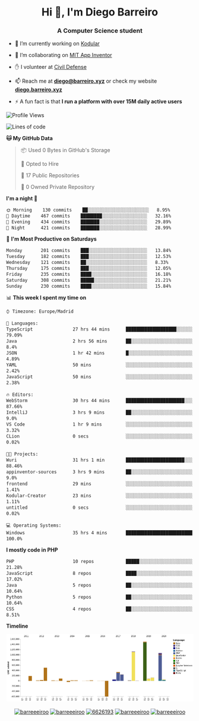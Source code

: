 <h1 align="center">Hi 👋, I'm Diego Barreiro</h1>
<h3 align="center">A Computer Science student</h3>

- 🔭 I’m currently working on [Kodular](https://www.kodular.io)

- 👯 I’m collaborating on [MIT App Inventor](https://github.com/mit-cml/appinventor-sources)

- ✋ I volunteer at [Civil Defense](https://proteccioncivil.sdc.gal)

- 📫 Reach me at **diego@barreiro.xyz** or check my website **[diego.barreiro.xyz](https://diego.barreiro.xyz)**

- ⚡ A fun fact is that **I run a platform with over 15M daily active users**

<!--START_SECTION:waka-->
![Profile Views](http://img.shields.io/badge/Profile%20Views-114-blue)

![Lines of code](https://img.shields.io/badge/From%20Hello%20World%20I've%20written-16.9%20million%20Lines%20of%20code-blue)

**🐱 My GitHub Data** 

> 📦 Used 0 Bytes in GitHub's Storage 
 > 
> 💼 Opted to Hire
 > 
> 📜 17 Public Repositories 
 > 
> 🔑 0 Owned Private Repository 
 > 
**I'm a night 🦉** 

```text
🌞 Morning    130 commits    ██░░░░░░░░░░░░░░░░░░░░░░░   8.95% 
🌆 Daytime    467 commits    ████████░░░░░░░░░░░░░░░░░   32.16% 
🌃 Evening    434 commits    ███████░░░░░░░░░░░░░░░░░░   29.89% 
🌙 Night      421 commits    ███████░░░░░░░░░░░░░░░░░░   28.99%

```
📅 **I'm Most Productive on Saturdays** 

```text
Monday       201 commits    ███░░░░░░░░░░░░░░░░░░░░░░   13.84% 
Tuesday      182 commits    ███░░░░░░░░░░░░░░░░░░░░░░   12.53% 
Wednesday    121 commits    ██░░░░░░░░░░░░░░░░░░░░░░░   8.33% 
Thursday     175 commits    ███░░░░░░░░░░░░░░░░░░░░░░   12.05% 
Friday       235 commits    ████░░░░░░░░░░░░░░░░░░░░░   16.18% 
Saturday     308 commits    █████░░░░░░░░░░░░░░░░░░░░   21.21% 
Sunday       230 commits    ████░░░░░░░░░░░░░░░░░░░░░   15.84%

```


📊 **This week I spent my time on** 

```text
⌚︎ Timezone: Europe/Madrid

💬 Languages: 
TypeScript               27 hrs 44 mins      ███████████████████░░░░░░   79.09% 
Java                     2 hrs 56 mins       ██░░░░░░░░░░░░░░░░░░░░░░░   8.4% 
JSON                     1 hr 42 mins        █░░░░░░░░░░░░░░░░░░░░░░░░   4.89% 
YAML                     50 mins             ░░░░░░░░░░░░░░░░░░░░░░░░░   2.42% 
JavaScript               50 mins             ░░░░░░░░░░░░░░░░░░░░░░░░░   2.38%

🔥 Editors: 
WebStorm                 30 hrs 44 mins      ██████████████████████░░░   87.66% 
IntelliJ                 3 hrs 9 mins        ██░░░░░░░░░░░░░░░░░░░░░░░   9.0% 
VS Code                  1 hr 9 mins         ░░░░░░░░░░░░░░░░░░░░░░░░░   3.32% 
CLion                    0 secs              ░░░░░░░░░░░░░░░░░░░░░░░░░   0.02%

🐱‍💻 Projects: 
Wuri                     31 hrs 1 min        ██████████████████████░░░   88.46% 
appinventor-sources      3 hrs 9 mins        ██░░░░░░░░░░░░░░░░░░░░░░░   9.0% 
frontend                 29 mins             ░░░░░░░░░░░░░░░░░░░░░░░░░   1.41% 
Kodular-Creator          23 mins             ░░░░░░░░░░░░░░░░░░░░░░░░░   1.11% 
untitled                 0 secs              ░░░░░░░░░░░░░░░░░░░░░░░░░   0.02%

💻 Operating Systems: 
Windows                  35 hrs 4 mins       █████████████████████████   100.0%

```

**I mostly code in PHP** 

```text
PHP                      10 repos            █████░░░░░░░░░░░░░░░░░░░░   21.28% 
JavaScript               8 repos             ████░░░░░░░░░░░░░░░░░░░░░   17.02% 
Java                     5 repos             ██░░░░░░░░░░░░░░░░░░░░░░░   10.64% 
Python                   5 repos             ██░░░░░░░░░░░░░░░░░░░░░░░   10.64% 
CSS                      4 repos             ██░░░░░░░░░░░░░░░░░░░░░░░   8.51%

```


**Timeline**

![Chart not found](https://github.com/barreeeiroo/barreeeiroo/blob/master/charts/bar_graph.png) 


<!--END_SECTION:waka-->

<p align="center">
<a href="https://twitter.com/barreeeiroo" target="blank"><img align="center" src="https://cdn.jsdelivr.net/npm/simple-icons@3.0.1/icons/twitter.svg" alt="barreeeiroo" height="20" width="20" /></a>
<a href="https://linkedin.com/in/barreeeiroo" target="blank"><img align="center" src="https://cdn.jsdelivr.net/npm/simple-icons@3.0.1/icons/linkedin.svg" alt="barreeeiroo" height="20" width="20" /></a>
<a href="https://stackoverflow.com/users/6626193" target="blank"><img align="center" src="https://cdn.jsdelivr.net/npm/simple-icons@3.0.1/icons/stackoverflow.svg" alt="6626193" height="20" width="20" /></a>
<a href="https://fb.com/barreeeiroo" target="blank"><img align="center" src="https://cdn.jsdelivr.net/npm/simple-icons@3.0.1/icons/facebook.svg" alt="barreeeiroo" height="20" width="20" /></a>
<a href="https://instagram.com/barreeeiroo" target="blank"><img align="center" src="https://cdn.jsdelivr.net/npm/simple-icons@3.0.1/icons/instagram.svg" alt="barreeeiroo" height="20" width="20" /></a>
</p>
